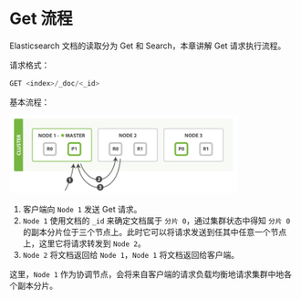 # Get 流程

Elasticsearch 文档的读取分为 Get 和 Search，本章讲解 Get 请求执行流程。

请求格式：

```C
GET <index>/_doc/<_id>
```

基本流程：

<div align="left">
    <img src="https://github.com/lazecoding/Note/blob/main/images/es/Get基本流程.png" width="400px">
</div>

1. 客户端向 `Node 1` 发送 Get 请求。
2. `Node 1` 使用文档的 `_id` 来确定文档属于 `分片 0`，通过集群状态中得知 `分片 0` 的副本分片位于三个节点上。此时它可以将请求发送到任其中任意一个节点上，这里它将请求转发到 `Node 2`。
3. `Node 2` 将文档返回给 `Node 1`，`Node 1` 将文档返回给客户端。

这里，`Node 1` 作为协调节点，会将来自客户端的请求负载均衡地请求集群中地各个副本分片。